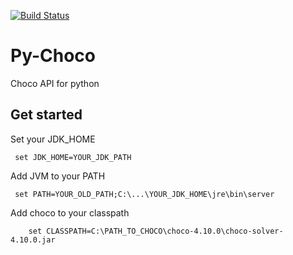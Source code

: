 [![Build Status](https://travis-ci.com/FourmiPanda/py-choco.svg?branch=master)](https://travis-ci.com/FourmiPanda/py-choco)
# Py-Choco
Choco API for python

## Get started 
Set your JDK_HOME

```shell
 set JDK_HOME=YOUR_JDK_PATH
```

Add JVM to your PATH

```shell
 set PATH=YOUR_OLD_PATH;C:\...\YOUR_JDK_HOME\jre\bin\server
```

Add choco to your classpath

```shell
    set CLASSPATH=C:\PATH_TO_CHOCO\choco-4.10.0\choco-solver-4.10.0.jar
```